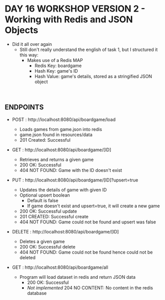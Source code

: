 # DAY 16 WORKSHOP VERSION 2 - Working with Redis and JSON Objects

- Did it all over again
    - Still don't really understand the english of task 1, but I structured it this way:
        - Makes use of a Redis MAP
            - Redis Key: boardgame
            - Hash Key: game's ID
            - Hash Value: game's details, stored as a stringified JSON object


<br>


## ENDPOINTS
- POST : http://localhost:8080/api/boardgame/load
    - Loads games from game.json into redis
    - game.json found in resources/data
    - 201 Created: Successful

- GET : http://localhost:8080/api/boardgame/[ID]
    - Retrieves and returns a given game
    - 200 OK: Successful
    - 404 NOT FOUND: Game with the ID doesn't exist
    
- PUT : http://localhost:8080/api/boardgame/[ID]?upsert=true
    - Updates the details of game with given ID
    - Optional upsert boolean
        - Default is false
        - If game doesn't exist and upsert=true, it will create a new game
    - 200 OK: Successful update
    - 201 CREATED: Successful create
    - 404 NOT FOUND: Game could not be found and upsert was false

- DELETE : http://localhost:8080/api/boardgame/[ID]
    - Deletes a given game
    - 200 OK: Successful delete
    - 404 NOT FOUND: Game could not be found hence could not be deleted

- GET : http://localhost:8080/api/boardgame/all
    - Program will load dataset in redis and return JSON data
        - 200 OK: Successful
        - *Not implemented* 204 NO CONTENT: No content in the redis database



